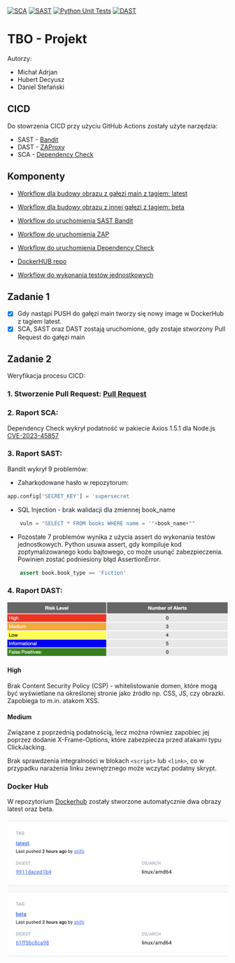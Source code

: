 [![SCA](https://github.com/stiifii/tbo_projekt/actions/workflows/dependency_check.yml/badge.svg)](https://github.com/stiifii/tbo_projekt/actions/workflows/dependency_check.yml)
[![SAST](https://github.com/stiifii/tbo_projekt/actions/workflows/bandit.yml/badge.svg)](https://github.com/stiifii/tbo_projekt/actions/workflows/bandit.yml)
[![Python Unit Tests](https://github.com/stiifii/tbo_projekt/actions/workflows/unit-tests.yml/badge.svg)](https://github.com/stiifii/tbo_projekt/actions/workflows/unit-tests.yml)
[![DAST](https://github.com/stiifii/tbo_projekt/actions/workflows/zap.yml/badge.svg)](https://github.com/stiifii/tbo_projekt/actions/workflows/zap.yml)
# TBO - Projekt
Autorzy: 
- Michał Adrjan
- Hubert Decyusz
- Daniel Stefański
## CICD
Do stowrzenia CICD przy użyciu GitHub Actions zostały użyte narzędzia:
- SAST - [Bandit](https://github.com/PyCQA/bandit)
- DAST - [ZAProxy](https://github.com/zaproxy/zaproxy)
- SCA - [Dependency Check](https://github.com/jeremylong/DependencyCheck)

## Komponenty
- [Workflow dla budowy obrazu z gałęzi main z tagiem: latest](.github/workflows/main-build-and-push.yml)
- [Workflow dla budowy obrazu z innej gałęzi z tagiem: beta](.github/workflows/build-and-push.yml)
- [Workflow do uruchomienia SAST Bandit](.github/workflows/bandit.yml)
- [Workflow do uruchomienia ZAP](.github/workflows/zap.yml)
- [Workflow do uruchomienia Dependency Check](.github/workflows/dependency_check.yml)
- [DockerHUB repo](https://hub.docker.com/r/stiifii/tbo_projekt)

- [Workflow do wykonania testów jednostkowych](.github/workflows/unit-tests.yml)
## Zadanie 1
- [X] Gdy nastąpi PUSH do gałęzi main tworzy się nowy image w DockerHub z tagiem latest.
- [X] SCA, SAST oraz DAST zostają uruchomione, gdy zostaje stworzony Pull Request do gałęzi main

## Zadanie 2
Weryfikacja procesu CICD:
### 1. Stworzenie Pull Request: [Pull Request](https://github.com/stiifii/tbo_projekt/pull/6)

### 2. Raport SCA:
Dependency Check wykrył podatność w pakiecie Axios 1.5.1 dla Node.js
[CVE-2023-45857](https://nvd.nist.gov/vuln/detail/CVE-2023-45857)

### 3. Raport SAST:
Bandit wykrył 9 problemów:
- Zaharkodowane hasło w repozytorum:
```python
app.config['SECRET_KEY'] = 'supersecret
``` 

- SQL Injection - brak walidacji dla zmiennej book_name
```python
    vuln = "SELECT * FROM books WHERE name = '"+book_name+""
```

- Pozostałe 7 problemów wynika z użycia assert do wykonania testów jednostkowych. Python usuwa assert, gdy kompiluje kod zoptymalizowanego kodu bajtowego, co może usunąć zabezpieczenia. Powinien zostać podniesiony błąd AssertionError.
```python
    assert book.book_type == 'Fiction'
```

### 4. Raport DAST:
![Raport DAST](img/image.png)

#### High
Brak Content Security Policy (CSP) - whitelistowanie domen, które mogą być wyświetlane na określonej stronie jako źródło np. CSS, JS, czy obrazki. Zapobiega to m.in. atakom XSS.

#### Medium
Związane z poprzednią podatnością, lecz można równiez zapobiec jej poprzez dodanie X-Frame-Options, które zabezpiecza przed atakami typu ClickJacking.

Brak sprawdzenia integralności w blokach ```<script>``` lub ```<link>```, co w przypadku narażenia linku zewnętrznego może wczytać podatny skrypt.

### Docker Hub
W repozytorium [Dockerhub](https://hub.docker.com/r/stiifii/tbo_projekt/tags) zostały stworzone automatycznie dwa obrazy latest oraz beta. 

![Alt text](img/docker.png)
    
